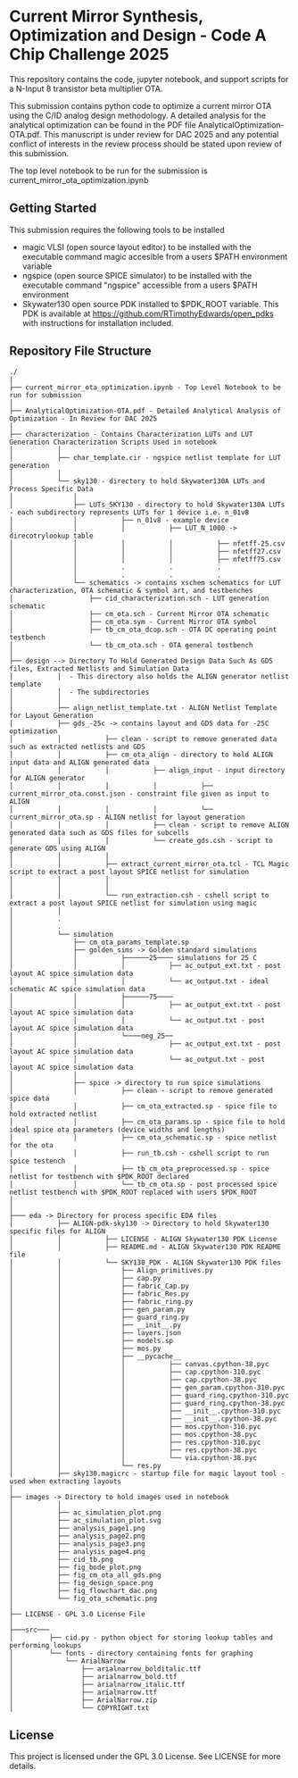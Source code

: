 # Current Mirror Synthesis, Optimization and Design - Code A Chip Challenge 2025

This repository contains the code, jupyter notebook, and support scripts for a N-Input 8 transistor beta multiplier OTA. 

This submission contains python code to optimize a current mirror OTA using the C/ID analog design methodology. A detailed
analysis for the analytical optimization can be found in the PDF file AnalyticalOptimization-OTA.pdf. This manuscript is under
review for DAC 2025 and any potential conflict of interests in the review process should be stated upon review of this submission.

The top level notebook to be run for the submission is current_mirror_ota_optimization.ipynb

## Getting Started
This submission requires the following tools to be installed
  - magic VLSI (open source layout editor) to be installed with the executable command magic accesible from a users $PATH environment variable
  - ngspice (open source SPICE simulator) to be installed with the executable command "ngspice" accessible from a users $PATH environment
  - Skywater130 open source PDK installed to $PDK_ROOT variable. This PDK is available at https://github.com/RTimothyEdwards/open_pdks with instructions for installation included.

## Repository File Structure
```
./
|
├── current_mirror_ota_optimization.ipynb - Top Level Notebook to be run for submission
│
├── AnalyticalOptimization-OTA.pdf - Detailed Analytical Analysis of Optimization - In Review for DAC 2025
│   
├── characterization - Contains Characterization LUTs and LUT Generation Characterization Scripts Used in notebook
│			│  
│           ├── char_template.cir - ngspice netlist template for LUT generation
│           │  
│           └── sky130 - directory to hold Skywater130A LUTs and Process Specific Data
│               │ 
│               ├── LUTs_SKY130 - directory to hold Skywater130A LUTs - each subdirectory represents LUTs for 1 device i.e. n_01v8
│               │           ├── n_01v8 - example device
│               │           │           ├── LUT_N_1000 -> direcotrylookup table 
│               │           │           │           ├── nfetff-25.csv
│               │           │           │           ├── nfetff27.csv
│               │           │           │           ├── nfetff75.csv
│               │    		.			.			.
│               │    		.			.			.
│               └── schematics -> contains xschem schematics for LUT characterization, OTA schematic & symbol art, and testbenches
│                   ├── cid_characterization.sch - LUT generation schematic
│                   ├── cm_ota.sch - Current Mirror OTA schematic
│                   ├── cm_ota.sym - Current Mirror OTA symbol
│                   ├── tb_cm_ota_dcop.sch - OTA DC operating point testbench
│                   └── tb_cm_ota.sch - OTA general testbench
│
├── design --> Directory To Hold Generated Design Data Such As GDS files, Extracted Netlists and Simulation Data
│			│  - This directory also holds the ALIGN generator netlist template 
│ 			│  - The subdirectories 
│           │
│           ├── align_netlist_template.txt - ALIGN Netlist Template for Layout Generation 
│           ├── gds_-25c -> contains layout and GDS data for -25C optimization
│           │           ├── clean - script to remove generated data such as extracted netlists and GDS
│           │           ├── cm_ota_align - directory to hold ALIGN input data and ALIGN generated data
│           │           │           ├── align_input - input directory for ALIGN generator
│           │           │           │           ├── current_mirror_ota.const.json - constraint file given as input to ALIGN
│           │           │           │           └── current_mirror_ota.sp - ALIGN netlist for layout generation
│           │           │           ├── clean - script to remove ALIGN generated data such as GDS files for subcells
│           │           │           └── create_gds.csh - script to generate GDS using ALIGN
│           │           │ 
│           │           ├── extract_current_mirror_ota.tcl - TCL Magic script to extract a post layout SPICE netlist for simulation
│           │           │       						   
│           │           │ 
│           │           └── run_extraction.csh - cshell script to extract a post layout SPICE netlist for simulation using magic
│           │  
│			.
│ 			.
│           └── simulation
│               ├── cm_ota_params_template.sp
│               ├── golden_sims -> Golden standard simulations
│               │           ├──────25──── simulations for 25 C
│               │           │           ├── ac_output_ext.txt - post layout AC spice simulation data
│               │           │           └── ac_output.txt - ideal schematic AC spice simulation data
│               │           ├──────75────
│               │           │           ├── ac_output_ext.txt - post layout AC spice simulation data
│               │           │           └── ac_output.txt - post layout AC spice simulation data
│               │           └────neg_25──
│               │              			├── ac_output_ext.txt - post layout AC spice simulation data
│               │               		└── ac_output.txt - post layout AC spice simulation data
│               │
│               ├── spice -> directory to run spice simulations 
│               │           ├── clean - script to remove generated spice data
│               │           ├── cm_ota_extracted.sp - spice file to hold extracted netlist
│               │           ├── cm_ota_params.sp - spice file to hold ideal spice ota parameters (device widths and lengths)
│               │           ├── cm_ota_schematic.sp - spice netlist for the ota
│               │           ├── run_tb.csh - cshell script to run spice testench
│               │           ├── tb_cm_ota_preprocessed.sp - spice netlist for testbench with $PDK_ROOT declared
│               │           └── tb_cm_ota.sp - post processed spice netlist testbench with $PDK_ROOT replaced with users $PDK_ROOT
│
│
├─── eda -> Directory for process specific EDA files 
│           ├── ALIGN-pdk-sky130 -> Directory to hold Skywater130 specific files for ALIGN
│           │           ├── LICENSE - ALIGN Skywater130 PDK License
│           │           ├── README.md - ALIGN Skywater130 PDK README file
│           │           └── SKY130_PDK - ALIGN Skywater130 PDK files
│           │               ├── Align_primitives.py
│           │               ├── cap.py
│           │               ├── fabric_Cap.py
│           │               ├── fabric_Res.py
│           │               ├── fabric_ring.py
│           │               ├── gen_param.py
│           │               ├── guard_ring.py
│           │               ├── __init__.py
│           │               ├── layers.json
│           │               ├── models.sp
│           │               ├── mos.py
│           │               ├── __pycache__
│           │               │           ├── canvas.cpython-38.pyc
│           │               │           ├── cap.cpython-310.pyc
│           │               │           ├── cap.cpython-38.pyc
│           │               │           ├── gen_param.cpython-310.pyc
│           │               │           ├── guard_ring.cpython-310.pyc
│           │               │           ├── guard_ring.cpython-38.pyc
│           │               │           ├── __init__.cpython-310.pyc
│           │               │           ├── __init__.cpython-38.pyc
│           │               │           ├── mos.cpython-310.pyc
│           │               │           ├── mos.cpython-38.pyc
│           │               │           ├── res.cpython-310.pyc
│           │               │           ├── res.cpython-38.pyc
│           │               │           └── via.cpython-38.pyc
│           │               └── res.py
│           ├── sky130.magicrc - startup file for magic layout tool - used when extracting layouts
│
├── images -> Directory to hold images used in notebook
│           │
│           ├── ac_simulation_plot.png
│           ├── ac_simulation_plot.svg
│           ├── analysis_page1.png
│           ├── analysis_page2.png
│           ├── analysis_page3.png
│           ├── analysis_page4.png
│           ├── cid_tb.png
│           ├── fig_bode_plot.png
│           ├── fig_cm_ota_all_gds.png
│           ├── fig_design_space.png
│           ├── fig_flowchart_dac.png
│           └── fig_ota_schematic.png
│
├── LICENSE - GPL 3.0 License File
│ 
├───src───
│         ├── cid.py - python object for storing lookup tables and performing lookups
│         └── fonts - directory containing fonts for graphing
│             └── ArialNarrow
│                 ├── arialnarrow_bolditalic.ttf
│                 ├── arialnarrow_bold.ttf
│                 ├── arialnarrow_italic.ttf
│                 ├── arialnarrow.ttf
│                 ├── ArialNarrow.zip
│                 └── COPYRIGHT.txt
```
##  License
This project is licensed under the GPL 3.0 License. See LICENSE for more details.
